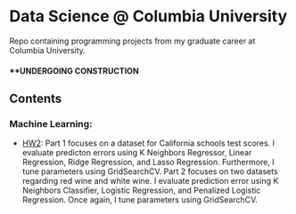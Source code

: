 # Data Science @ Columbia University
Repo containing programming projects from my graduate career at Columbia University.

#### **UNDERGOING CONSTRUCTION

## Contents

### Machine Learning:
- [HW2](https://github.com/sairachawla/data-science-columbia/tree/main/hw2): Part 1 focuses on a dataset for California schools test scores. I evaluate predicton errors using K Neighbors Regressor, Linear Regression, Ridge Regression, and Lasso Regression. Furthermore, I tune parameters using GridSearchCV. Part 2 focuses on two datasets regarding red wine and white wine. I evaluate prediction error using K Neighbors Classifier, Logistic Regression, and Penalized Logistic Regression. Once again, I tune parameters using GridSearchCV. 
